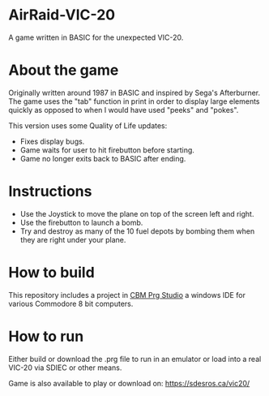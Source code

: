 # AirRaid-VIC-20
A game written in BASIC for the unexpected VIC-20.

# About the game
Originally written around 1987 in BASIC and inspired by Sega's Afterburner. The game uses the "tab" function in print in order to display large elements quickly as opposed to when I would have used "peeks" and "pokes".

This version uses some Quality of Life updates:
* Fixes display bugs.
* Game waits for user to hit firebutton before starting.
* Game no longer exits back to BASIC after ending.

# Instructions
* Use the Joystick to move the plane on top of the screen left and right.
* Use the firebutton to launch a bomb.
* Try and destroy as many of the 10 fuel depots by bombing them when they are right under your plane.

# How to build
This repository includes a project in [CBM Prg Studio](http://www.ajordison.co.uk/) a windows IDE for various Commodore 8 bit computers.

# How to run
Either build or download the .prg file to run in an emulator or load into a real VIC-20 via SDIEC or other means.

Game is also available to play or download on: https://sdesros.ca/vic20/
